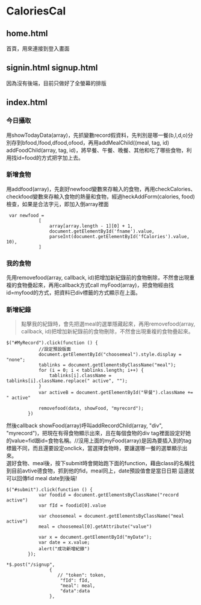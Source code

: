 # CaloriesCal 
## home.html 
首頁，用來連接到登入畫面

## signin.html signup.html
因為沒有後端，目前只做好了全螢幕的排版

## index.html
### 今日攝取
用showTodayData(array)，先抓變數record假資料，先判別是哪一餐(b,l,d,o)分別存到bfood,lfood,dfood,ofood，再用addMealChild((meal, tag, id) addFoodChild(array, tag, id)，將早餐、午餐、晚餐、其他和吃了哪些食物，利用找id=food的方式把字加上去。

### 新增食物
用addfood(array)，先創好newfood變數來存輸入的食物，再用checkCalories、checkfood變數來存輸入食物的熱量和食物，經過heckAddForm(calories, food)檢查，如果是合法字元，即加入倒array裡面
```
 var newfood =
            [
                array[array.length - 1][0] + 1,
                document.getElementById('fname').value,
                parseInt(document.getElementById('fCalories').value, 10),
            ]
```
### 我的食物
先用removefood(array, callback, id)把增加新紀錄前的食物刪除，不然會出現重複的食物疊起來，再用callback方式call myFood(array)，把食物經由找id=myfood的方式，把資料已div標籤的方式顯示在上面。

### 新增紀錄
> 點擊我的紀錄時，會先把選meal的選單隱藏起來，再用removefood(array, callback, id)把增加新紀錄前的食物刪除，不然會出現重複的食物疊起來。
```
$("#MyRecord").click(function () {
            //設定預設版面
            document.getElementById("choosemeal").style.display = "none";
            tablinks = document.getElementsByClassName("meal");
            for (i = 0; i < tablinks.length; i++) {
                tablinks[i].className = tablinks[i].className.replace(" active", "");
            }
            var activeB = document.getElementById("早餐").className += " active"

            removefood(data, showFood, "myrecord");
        })
```

然後callback showFood(array)呼叫addRecordChild(array, "div", "myrecord")，把現在有得食物顯示出來，且在每個食物的div tag裡面設定好她的value=fid跟id=食物名稱。//沒用上面的myFood(array)是因為要插入到的tag標籤不同，而且還要設定onclick，當選擇食物時，要讓選哪一餐的選單顯示出來。  
選好食物、meal後，按下submit時會開始跑下面的function，藉由class的名稱找到目前avtive德食物，抓到他的fid，meal同上，date預設值會是當日日期
這邊就可以回傳fid meal date到後端!
```
$("#submit").click(function () {
            var foodid = document.getElementsByClassName("record active")
            var fId = foodid[0].value
            
            var choosemeal = document.getElementsByClassName("meal active")
            meal = choosemeal[0].getAttribute("value")
            
            var x = document.getElementById("myDate");
            var date = x.value;
            alert("成功新增紀錄")
        });
```
```
*$.post("/signup",
                {
                   // "token": token,
                    "fId": fId,
                    "meal": meal,
                    "data":data
                },
```

